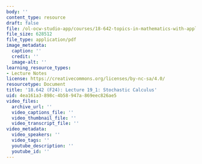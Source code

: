 ```yaml
---
body: ''
content_type: resource
draft: false
file: /ol-ocw-studio-app/courses/18-642-topics-in-mathematics-with-applications-in-finance-fall-2024/mit18_642_f24_lec19_1.pdf
file_size: 628512
file_type: application/pdf
image_metadata:
  caption: ''
  credit: ''
  image-alt: ''
learning_resource_types:
- Lecture Notes
license: https://creativecommons.org/licenses/by-nc-sa/4.0/
resourcetype: Document
title: '18.642 (F24): Lecture 19_1: Stochastic Calculus'
uid: 4ea161a3-898c-4b58-947a-869eec826ae5
video_files:
  archive_url: ''
  video_captions_file: ''
  video_thumbnail_file: ''
  video_transcript_file: ''
video_metadata:
  video_speakers: ''
  video_tags: ''
  youtube_description: ''
  youtube_id: ''
---
```

